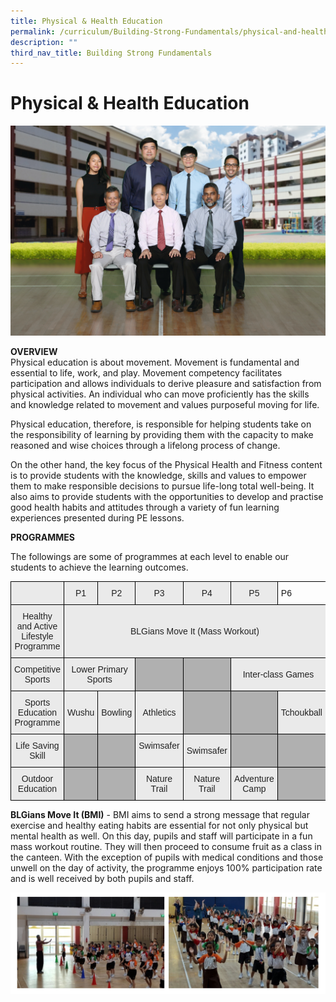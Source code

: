 ```yaml
---
title: Physical & Health Education
permalink: /curriculum/Building-Strong-Fundamentals/physical-and-health-education
description: ""
third_nav_title: Building Strong Fundamentals
---
```

# Physical & Health Education
![](/images/Physical%20Education%20Formal.jpg)

**OVERVIEW**<br>
Physical education is about movement. Movement is fundamental and essential to life, work, and play. Movement competency facilitates participation and allows individuals to derive pleasure and satisfaction from physical activities. An individual who can move proficiently has the skills and knowledge related to movement and values purposeful moving for life. 

Physical education, therefore, is responsible for helping students take on the responsibility of learning by providing them with the capacity to make reasoned and wise choices through a lifelong process of change. 

On the other hand, the key focus of the Physical Health and Fitness content is to provide students with the knowledge, skills and values to empower them to make responsible decisions to pursue life-long total well-being. It also aims to provide students with the opportunities to develop and practise good health habits and attitudes through a variety of fun learning experiences presented during PE lessons. 

**PROGRAMMES**

The followings are some of programmes at each level to enable our students to achieve the learning outcomes.

<style type="text/css">
.tg  {border-collapse:collapse;border-spacing:0;}
.tg td{border-color:black;border-style:solid;border-width:1px;font-family:Arial, sans-serif;font-size:14px;
  overflow:hidden;padding:10px 5px;word-break:normal;}
.tg th{border-color:black;border-style:solid;border-width:1px;font-family:Arial, sans-serif;font-size:14px;
  font-weight:normal;overflow:hidden;padding:10px 5px;word-break:normal;}
.tg .tg-ii8k{background-color:#EAEAEA;color:#222;text-align:center;vertical-align:top}
.tg .tg-dwlh{background-color:#B0B0B0;color:#222;font-weight:bold;text-align:center;vertical-align:middle}
.tg .tg-ku5w{background-color:#EAEAEA;color:#222;text-align:center;vertical-align:middle}
.tg .tg-0lax{text-align:left;vertical-align:top}
.tg .tg-pll1{background-color:#B0B0B0;color:#222;font-weight:bold;text-align:center;vertical-align:top}
</style>
<table class="tg">
<thead>
  <tr>
    <th class="tg-ii8k"></th>
    <th class="tg-ku5w"><span style="color:#222;background-color:#EAEAEA">P1</span></th>
    <th class="tg-ku5w"><span style="color:#222;background-color:#EAEAEA">P2</span></th>
    <th class="tg-ku5w"><span style="color:#222;background-color:#EAEAEA">P3</span></th>
    <th class="tg-ku5w"><span style="color:#222;background-color:#EAEAEA">P4</span></th>
    <th class="tg-ku5w">P5</th>
    <th class="tg-0lax">P6</th>
  </tr>
</thead>
<tbody>
  <tr>
    <td class="tg-ku5w"><span style="color:#222;background-color:#EAEAEA"> Healthy and Active Lifestyle Programme</span></td>
    <td class="tg-ku5w" colspan="6"><span style="color:#222;background-color:#EAEAEA">  BLGians Move It (Mass Workout)         </span></td>
  </tr>
  <tr>
    <td class="tg-ku5w"><span style="color:#222;background-color:#EAEAEA">Competitive Sports </span></td>
    <td class="tg-ku5w" colspan="2"><span style="color:#222;background-color:#EAEAEA"> Lower Primary Sports  </span></td>
    <td class="tg-dwlh"><span style="color:#222;background-color:#B0B0B0"> </span></td>
    <td class="tg-dwlh"><span style="color:#222;background-color:#B0B0B0"> </span></td>
    <td class="tg-ku5w" colspan="2"><span style="color:#222;background-color:#EAEAEA">  Inter-class Games       </span></td>
  </tr>
  <tr>
    <td class="tg-ku5w"><span style="color:#222;background-color:#EAEAEA"> Sports Education Programme</span></td>
    <td class="tg-ku5w"><span style="color:#222;background-color:#EAEAEA"> Wushu</span></td>
    <td class="tg-ku5w"><span style="color:#222;background-color:#EAEAEA"> Bowling</span></td>
    <td class="tg-ku5w"><span style="color:#222;background-color:#EAEAEA"> Athletics</span></td>
    <td class="tg-dwlh"><span style="color:#222;background-color:#B0B0B0"> </span></td>
    <td class="tg-dwlh"><span style="color:#222;background-color:#B0B0B0"> </span></td>
    <td class="tg-ku5w"><span style="color:#222;background-color:#EAEAEA">Tchoukball </span></td>
  </tr>
  <tr>
    <td class="tg-ku5w"><span style="color:#222;background-color:#EAEAEA">Life Saving Skill</span></td>
    <td class="tg-dwlh"><span style="color:#222;background-color:#B0B0B0"> </span></td>
    <td class="tg-dwlh"><span style="color:#222;background-color:#B0B0B0"> </span></td>
    <td class="tg-ii8k"><span style="font-weight:normal">Swimsafer</span></td>
    <td class="tg-ku5w"><span style="color:#222;background-color:#EAEAEA">Swimsafer </span></td>
    <td class="tg-pll1"></td>
    <td class="tg-pll1"></td>
  </tr>
  <tr>
    <td class="tg-ku5w"><span style="color:#222;background-color:#EAEAEA"> Outdoor Education</span></td>
    <td class="tg-dwlh"><span style="color:#222;background-color:#B0B0B0"> </span></td>
    <td class="tg-dwlh"><span style="color:#222;background-color:#B0B0B0"> </span></td>
    <td class="tg-ii8k"><span style="font-weight:normal">Nature Trail</span></td>
    <td class="tg-ii8k"><span style="font-weight:normal">Nature Trail</span><br></td>
    <td class="tg-ku5w"><span style="color:#222;background-color:#EAEAEA"> Adventure Camp</span></td>
    <td class="tg-dwlh"><span style="color:#222;background-color:#B0B0B0"> </span></td>
  </tr>
</tbody>
</table>

**BLGians Move It (BMI)** - BMI aims to send a strong message that regular exercise and healthy eating habits are essential for not only physical but mental health as well. On this day, pupils and staff will participate in a fun mass workout routine. They will then proceed to consume fruit as a class in the canteen. With the exception of pupils with medical conditions and those unwell on the day of activity, the programme enjoys 100% participation rate and is well received by both pupils and staff.

![](/images/BMI.png)
